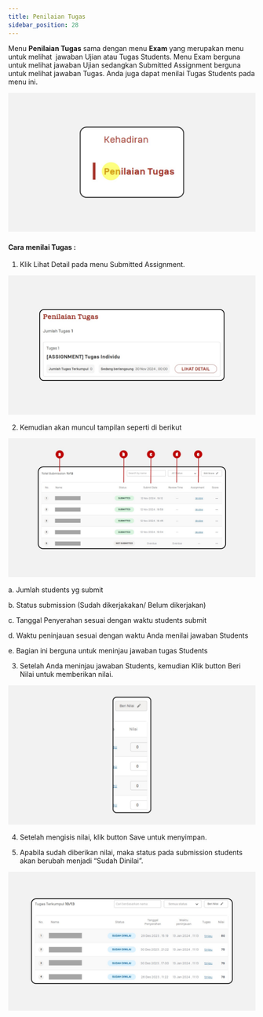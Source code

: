 ```yaml
---
title: Penilaian Tugas
sidebar_position: 28
---
```

Menu **Penilaian Tugas** sama dengan menu **Exam** yang merupakan menu untuk melihat  jawaban Ujian atau Tugas Students. Menu Exam berguna untuk melihat jawaban Ujian sedangkan Submitted Assignment berguna untuk melihat jawaban Tugas. Anda juga dapat menilai Tugas Students pada menu ini. 

![](/img/degree-lecture-penilaian-belum-selesai-7.jpg)

#### **Cara menilai Tugas :**

1. Klik Lihat Detail pada menu Submitted Assignment.

![](/img/degree-lecture-penilaian-belum-selesai-8.jpg)

2. Kemudian akan muncul tampilan seperti di berikut

![](/img/degree-lecture-submitted-assignment-6.jpg)

a. Jumlah students yg submit

b. Status submission (Sudah dikerjakakan/ Belum dikerjakan)

c. Tanggal Penyerahan sesuai dengan waktu students submit

d. Waktu peninjauan sesuai dengan waktu Anda menilai jawaban Students

e. Bagian ini berguna untuk meninjau jawaban tugas Students 

3. Setelah Anda meninjau jawaban Students, kemudian Klik button Beri Nilai untuk memberikan nilai.

![](/img/degree-lecture-submitted-assignment-indo.jpg)

4. Setelah mengisis nilai, klik button Save untuk menyimpan.

5. Apabila sudah diberikan nilai, maka status pada submission students akan berubah menjadi “Sudah Dinilai”.

![](/img/degree-lecture-submitted-assignment-indo-2.jpg)
